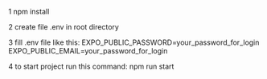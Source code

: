 1 npm install

2 create file .env in root directory

3 fill .env file like this:
EXPO_PUBLIC_PASSWORD=your_password_for_login
EXPO_PUBLIC_EMAIL=your_password_for_login

4 to start project run this command: npm run start
